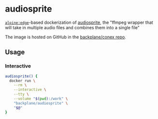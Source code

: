 # audiosprite

[`alpine:edge`](https://hub.docker.com/_/alpine/)-based dockerization of [audiosprite](https://github.com/tonistiigi/audiosprite), the "ffmpeg wrapper that will take in multiple audio files and combines them into a single file"

The image is hosted on GitHub in the [backplane/conex repo](https://github.com/backplane/conex/tree/main/audiosprite).

## Usage

### Interactive

```sh
audiosprite() {
  docker run \
    --rm \
    --interactive \
    --tty \
    --volume "$(pwd):/work" \
    "backplane/audiosprite" \
    "$@"
}
```
